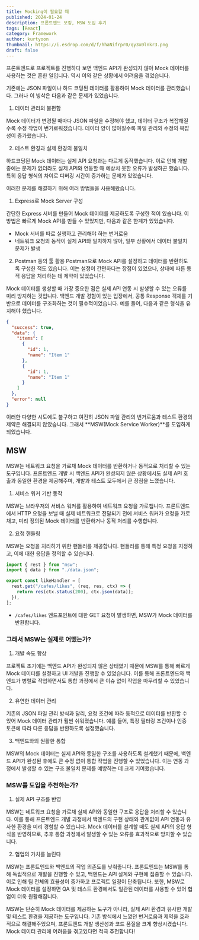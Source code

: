 ```yaml
---
title: Mocking이 필요할 때
published: 2024-01-24
description: 프론트엔드 모킹, MSW 도입 후기
tags: [React]
category: Framework
author: kurtyoon
thumbnail: https://i.esdrop.com/d/f/hhaNifrpr0/qy3x0lnkr3.png
draft: false
---
```


프론트엔드로 프로젝트를 진행하다 보면 백엔드 API가 완성되지 않아 Mock 데이터를 사용하는 것은 흔한 일입니다. 역시 이와 같은 상황에서 어려움을 겪었습니다.

기존에는 JSON 파일이나 하드 코딩된 데이터를 활용하여 Mock 데이터를 관리했습니다. 그러나 이 빙삭은 다음과 같은 문제가 있었습니다.

1. 데이터 관리의 불편함

Mock 데이터가 변경될 때마다 JSON 파일을 수정해야 했고, 데이터 구조가 복잡해질수록 수정 작업이 번거로워졌습니다. 데이터 양이 많아질수록 파일 관리와 수정의 복잡성이 증가했습니다.

2. 테스트 환경과 실제 환경의 불일치

하드코딩된 Mock 데이터는 실제 API 요청과는 다르게 동작했습니다. 이로 인해 개발 중에는 문제가 없더라도 실제 API와 연동할 때 예상치 못한 오류가 발생하곤 했습니다. 특히 응답 형식의 차이로 디버깅 시간이 증가하는 문제가 있었습니다.

이러한 문제를 해결하기 위해 여러 방법들을 사용해왔습니다.

1. Express로 Mock Server 구성

간단한 Express 서버를 만들어 Mock 데이터를 제공하도록 구성한 적이 있습니다. 이 방법은 빠르게 Mock API를 만들 수 있었지만, 다음과 같은 한계가 있었습니다.

- Mock 서버를 따로 실행하고 관리해야 하는 번거로움
- 네트워크 요청의 동작이 실제 API와 일치하지 않아, 일부 상황에서 데이터 불일치 문제가 발생

2. Postman 등의 툴 활용
   Postman으로 Mock API를 설정하고 데이터를 반환하도록 구성한 적도 있습니다. 이는 설정이 간편하다는 장점이 있었으나, 상태에 따른 동적 응답을 처리하는 데 제약이 있었습니다.

Mock 데이터를 생성할 때 가장 중요한 점은 실제 API 연동 시 발생할 수 있는 오류를 미리 방지하는 것입니다. 백엔드 개발 경험이 있는 입장에서, 공통 Response 객체를 기반으로 데이터를 구조화하는 것이 필수적이었습니다. 예를 들어, 다음과 같은 형식을 유지해야 했습니다.

```json
{
  "success": true,
  "data": {
    "items": [
      {
        "id": 1,
        "name": "Item 1"
      },
      {
        "id": 1,
        "name": "Item 1"
      }
    ]
  },
  "error": null
}
```

이러한 다양한 시도에도 불구하고 여전히 JSON 파일 관리의 번거로움과 테스트 환경의 제약은 해결되지 않았습니다. 그래서 **MSW(Mock Service Worker)**를 도입하게 되었습니다.

## MSW

MSW는 네트워크 요청을 가로채 Mock 데이터를 반환하거나 동적으로 처리할 수 있는 도구입니다. 프론트엔드 개발 시 백엔드 API가 완성되지 않은 상황에서도 실제 API 호출과 동일한 환경을 제공해주며, 개발과 테스트 모두에서 큰 장점을 느꼈습니다.

1. 서비스 워커 기반 동작

MSW는 브라우저의 서비스 워커를 활용하여 네트워크 요청을 가로챕니다. 프론트엔드에서 HTTP 요청을 보낼 때 실제 네트워크로 전달되기 전에 서비스 워커가 요청을 가로채고, 미리 정의된 Mock 데이터를 반환하거나 동적 처리를 수행합니다.

2. 요청 핸들링

MSW는 요청을 처리하기 위한 핸들러를 제공합니다. 핸들러를 통해 특정 요청을 지정하고, 이에 대한 응답을 정의할 수 있습니다.

```ts
import { rest } from "msw";
import { data } from "./data.json";

export const likeHandler = [
  rest.get("/cafes/likes", (req, res, ctx) => {
    return res(ctx.status(200), ctx.json(data));
  }),
];
```

- `/cafes/likes` 엔드포인트에 대한 GET 요청이 발생하면, MSW가 Mock 데이터를 반환합니다.

### 그래서 MSW는 실제로 어땠는가?

1. 개발 속도 향상

프로젝트 초기에는 백엔드 API가 완성되지 않은 상태였기 때문에 MSW를 통해 빠르게 Mock 데이터를 설정하고 UI 개발을 진행할 수 있었습니다. 이를 통해 프론트엔드와 백엔드가 병렬로 작업하면서도 통합 과정에서 큰 이슈 없이 작업을 마무리할 수 있었습니다.

2. 유연한 데이터 관리

기존의 JSON 파일 관리 방식과 달리, 요청 조건에 따라 동적으로 데이터를 반환할 수 있어 Mock 데이터 관리가 훨씬 쉬워졌습니다. 예를 들어, 특정 필터링 조건이나 인증 토큰에 따라 다른 응답을 반환하도록 설정했습니다.

3. 백엔드와의 원활한 통합

MSW의 Mock 데이터는 실제 API와 동일한 구조를 사용하도록 설계했기 때문에, 백엔드 API가 완성된 후에도 큰 수정 없이 통합 작업을 진행할 수 있었습니다. 이는 연동 과정에서 발생할 수 있는 구조 불일치 문제를 예방하는 데 크게 기여했습니다.

### MSW를 도입을 추천하는가?

1. 실제 API 구조를 반영

MSW는 네트워크 요청을 가로채 실제 API와 동일한 구조로 응답을 처리할 수 있습니다. 이를 통해 프론트엔드 개발 과정에서 백엔드의 구현 상태와 관계없이 API 연동과 유사한 환경을 미리 경험할 수 있습니다. Mock 데이터를 설계할 때도 실제 API의 응답 형식을 반영하므로, 추후 통합 과정에서 발생할 수 있는 오류를 효과적으로 방지할 수 있습니다.

2. 협업의 가치를 늘린다

MSW는 프론트엔드와 백엔드의 작업 의존도를 낮춰줍니다. 프론트엔드는 MSW를 통해 독립적으로 개발을 진행할 수 있고, 백엔드는 API 설계와 구현에 집중할 수 있습니다. 이로 인해 팀 전체의 효율성이 증가하고 프로젝트 일정이 단축됩니다. 또한, MSW로 Mock 데이터를 설정하면 QA 및 테스트 환경에서도 일관된 데이터를 사용할 수 있어 협업이 더욱 원활해집니다.

MSW는 단순히 Mock 데이터를 제공하는 도구가 아니라, 실제 API 환경과 유사한 개발 및 테스트 환경을 제공하는 도구입니다. 기존 방식에서 느꼈던 번거로움과 제약을 효과적으로 해결해주었으며, 프론트엔드 개발 생산성과 코드 품질을 크게 향상시켰습니다. Mock 데이터 관리에 어려움을 겪고있다면 적극 추천합니다!
